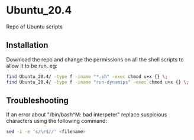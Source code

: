 # Ubuntu_20.4
Repo of Ubuntu scripts

## Installation
Download the repo and change the permissions on all the shell scripts to allow it to be run. eg:
``` bash
find Ubuntu_20.4/ -type f -iname "*.sh" -exec chmod u+x {} \;
find Ubuntu_20.4/ -type f -iname "run-dynamips" -exec chmod u+x {} \;
```
## Troubleshooting
If an error about "/bin/bash^M: bad interpeter" replace suspicious characters using the following command:
```bash
sed -i -e 's/\r$//' <filename>
```
